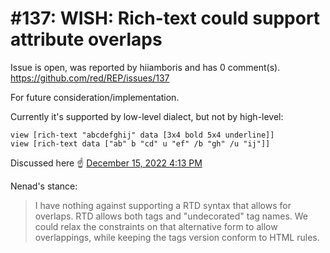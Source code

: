 
#137: WISH: Rich-text could support attribute overlaps
================================================================================
Issue is open, was reported by hiiamboris and has 0 comment(s).
<https://github.com/red/REP/issues/137>

For future consideration/implementation.

Currently it's supported by low-level dialect, but not by high-level:
```
view [rich-text "abcdefghij" data [3x4 bold 5x4 underline]]
view [rich-text data ["ab" b "cd" u "ef" /b "gh" /u "ij"]]
```

Discussed here :point_up: [December 15, 2022 4:13 PM](https://gitter.im/red/bugs?at=639b1d948bdea01368b8c639)

Nenad's stance:
> I have nothing against supporting a RTD syntax that allows for overlaps. RTD allows both tags and "undecorated" tag names. We could relax the constraints on that alternative form to allow overlappings, while keeping the tags version conform to HTML rules.


